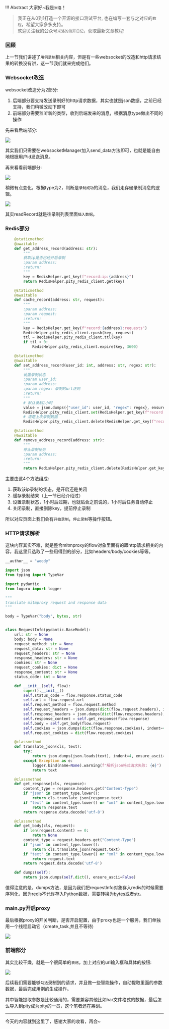 !!! Abstract 大家好~我是`米洛`！<br/>
> 我正在从0到1打造一个开源的接口测试平台, 也在编写一套与之对应的`教程`，希望大家多多支持。<br/>
> 欢迎关注我的公众号`米洛的测开日记`，获取最新文章教程! 

### 回顾

  上一节我们讲述了`用例录制`相关内容，但是有一些websocket的改造和http请求结果的转换没有讲，这一节我们就来完成他们。
  
### Websocket改造

  websocket改造分为2部分:
  
1. 后端部分要支持发送录制好的http请求数据，其实也就是json数据，之前已经支持，我们稍微改动下即可
2. 前端部分需要监听新的类型，收到后端发来的消息，根据消息type做出不同的操作

  先来看后端部分:

![](https://static.pity.fun/picture/20220608231808.png)

  其实我们只需要在websocketManager加入send_data方法即可，也就是能自由地根据用户id发送消息。
  
  再来看看前端部分:

![](https://static.pity.fun/picture/20220608231943.png)

  稍微有点变化，根据type为2，判断是`录制成功`的消息，我们走存储录制消息的逻辑。

![](https://static.pity.fun/picture/20220608232037.png)

  其实readRecord就是往录制列表里面`插入数据`。
  
### Redis部分

```python
    @staticmethod
    @awaitable
    def get_address_record(address: str):
        """
        获取ip是否已经开启录制
        :param address:
        :return:
        """
        key = RedisHelper.get_key(f"record:ip:{address}")
        return RedisHelper.pity_redis_client.get(key)

    @staticmethod
    @awaitable
    def cache_record(address: str, request):
        """
        :param address:
        :param request:
        :return:
        """
        key = RedisHelper.get_key(f"record:{address}:requests")
        RedisHelper.pity_redis_client.rpush(key, request)
        ttl = RedisHelper.pity_redis_client.ttl(key)
        if ttl < 0:
            RedisHelper.pity_redis_client.expire(key, 3600)

    @staticmethod
    @awaitable
    def set_address_record(user_id: int, address: str, regex: str):
        """
        设置录制状态
        :param user_id:
        :param address:
        :param regex: 录制的url正则
        :return:
        """
        # 默认录制1小时
        value = json.dumps({"user_id": user_id, "regex": regex}, ensure_ascii=False)
        RedisHelper.pity_redis_client.set(RedisHelper.get_key(f"record:ip:{address}"), value, ex=3600)
        # 清楚上次录制数据
        RedisHelper.pity_redis_client.delete(RedisHelper.get_key(f"record:{address}:requests"))

    @staticmethod
    @awaitable
    def remove_address_record(address: str):
        """
        停止录制任务
        :param address:
        :return:
        """
        return RedisHelper.pity_redis_client.delete(RedisHelper.get_key(f"record:ip:{address}"))
```

  主要由这4个方法组成:
  
1. 获取该ip录制的状态，是开启还是关闭
2. 缓存录制结果（上一节已经介绍过）
3. 设置录制状态，1小时后过期，也就贴合之前说的，1小时后任务自动停止
4. 关闭录制，直接删除key，提前停止录制

  所以对应页面上我们会有`开始录制`，`停止录制`等操作按钮。
  
### HTTP请求解析

  这块内容其实不难，就是整合mitmproxy的flow对象里面有的跟http请求相关的内容，我这里只选取了一些用得到的部分，比如headers/body/cookies等等。

```python
__author__ = "woody"

import json
from typing import TypeVar

import pydantic
from loguru import logger

"""
translate mitmproxy request and response data
"""

body = TypeVar("body", bytes, str)


class RequestInfo(pydantic.BaseModel):
    url: str = None
    body: body = None
    request_method: str = None
    request_data: str = None
    request_headers: str = None
    response_headers: str = None
    cookies: str = None
    request_cookies: dict = None
    response_content: str = None
    status_code: int = None

    def __init__(self, flow):
        super().__init__()
        self.status_code = flow.response.status_code
        self.url = flow.request.url
        self.request_method = flow.request.method
        self.request_headers = json.dumps(dict(flow.request.headers), indent=4, ensure_ascii=False)
        self.response_headers = json.dumps(dict(flow.response.headers), indent=4, ensure_ascii=False)
        self.response_content = self.get_response(flow.response)
        self.body = self.get_body(flow.request)
        self.cookies = json.dumps(dict(flow.response.cookies), indent=4, ensure_ascii=False)
        self.request_cookies = dict(flow.request.cookies)

    @classmethod
    def translate_json(cls, text):
        try:
            return json.dumps(json.loads(text), indent=4, ensure_ascii=False)
        except Exception as e:
            logger.bind(name=None).warning(f"解析json格式请求失败: {e}")
            return text

    @classmethod
    def get_response(cls, response):
        content_type = response.headers.get("Content-Type")
        if "json" in content_type.lower():
            return cls.translate_json(response.text)
        if "text" in content_type.lower() or "xml" in content_type.lower():
            return response.text
        return response.data.decode('utf-8')

    @classmethod
    def get_body(cls, request):
        if len(request.content) == 0:
            return None
        content_type = request.headers.get("Content-Type")
        if "json" in content_type.lower():
            return cls.translate_json(request.text)
        if "text" in content_type.lower() or "xml" in content_type.lower():
            return request.text
        return request.data.decode('utf-8')

    def dumps(self):
        return json.dumps(self.dict(), ensure_ascii=False)

```

  值得注意的是，dumps方法，是因为我们把requestInfo对象存入redis的时候需要序列化，因为redis不允许存入Python数据，需要转换为bytes或者str。
  
### main.py开启proxy

  最后根据proxy的开关判断，是否开启配置，由于proxy也是一个服务，我们单独用一个线程启动它（create_task,并且不等待)

![](https://static.pity.fun/picture/20220608232615.png)

### 前端部分

  其实比较干燥，就是一个很简单的`表格`，加上对应的url输入框和具体的按钮:

![](https://static.pity.fun/picture/20220608232904.png)

  后续我们需要能够`勾选`录制到的请求，并且做一些智能操作，自动提取里面的参数数据，最后完成用例的生成操作。
  
  其中智能提取参数是比较通用的，需要兼容其他比如har文件格式的数据，最后怎么导入到pity成为pity的一员，这个笔者还在筹划。
  
---

  今天的内容就到这里了，感谢大家的收看，再会~